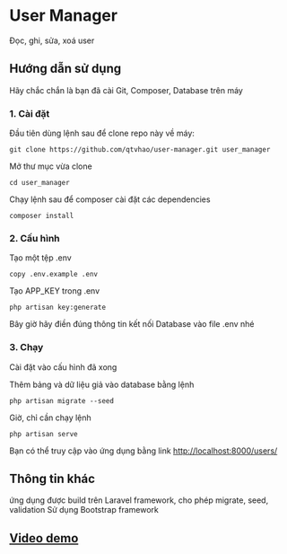 # User Manager
Đọc, ghi, sửa, xoá user
## Hướng dẫn sử dụng
Hãy chắc chắn là bạn đã cài Git, Composer, Database trên máy
### 1. Cài đặt
Đầu tiên dùng lệnh sau để clone repo này về máy:

`git clone https://github.com/qtvhao/user-manager.git user_manager`

Mở thư mục vừa clone

`cd user_manager`

Chạy lệnh sau để composer cài đặt các dependencies

`composer install`

### 2. Cấu hình

Tạo một tệp .env

`copy .env.example .env`

Tạo APP_KEY trong .env

`php artisan key:generate`

Bây giờ hãy điền đúng thông tin kết nối Database vào file .env nhé

### 3. Chạy

Cài đặt vào cấu hình đã xong

Thêm bảng và dữ liệu giả vào database bằng lệnh

`php artisan migrate --seed`

Giờ, chỉ cần chạy lệnh

`php artisan serve`

Bạn có thể truy cập vào ứng dụng bằng link [http://localhost:8000/users/](http://localhost:8000/users/)


## Thông tin khác
ứng dụng được build trên Laravel framework, cho phép migrate, seed, validation
Sử dụng Bootstrap framework

## [Video demo](https://www.youtube.com/watch?v=ROGngOEj_6E)
